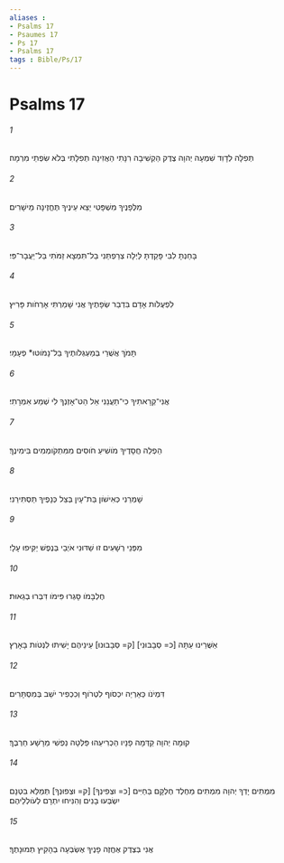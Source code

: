 ```yaml
---
aliases : 
- Psalms 17
- Psaumes 17
- Ps 17
- Psalms 17
tags : Bible/Ps/17
---
```


# Psalms 17

###### 1
תְּפִלָּה לְדָוִד שִׁמְעָה יְהוָה צֶדֶק הַקְשִׁיבָה רִנָּתִי הַאֲזִינָה תְפִלָּתִי בְּלֹא שִׂפְתֵי מִרְמָה׃
###### 2
מִלְּפָנֶיךָ מִשְׁפָּטִי יֵצֵא עֵינֶיךָ תֶּחֱזֶינָה מֵישָׁרִים׃
###### 3
בָּחַנְתָּ לִבִּי פָּקַדְתָּ לַּיְלָה צְרַפְתַּנִי בַל־תִּמְצָא זַמֹּתִי בַּל־יַעֲבָר־פִּי׃
###### 4
לִפְעֻלֹּות אָדָם בִּדְבַר שְׂפָתֶיךָ אֲנִי שָׁמַרְתִּי אָרְחֹות פָּרִיץ׃
###### 5
תָּמֹךְ אֲשֻׁרַי בְּמַעְגְּלֹותֶיךָ בַּל־נָמֹוטּוּ* פְעָמָי׃
###### 6
אֲנִי־קְרָאתִיךָ כִי־תַעֲנֵנִי אֵל הַט־אָזְנְךָ לִי שְׁמַע אִמְרָתִי׃
###### 7
הַפְלֵה חֲסָדֶיךָ מֹושִׁיעַ חֹוסִים מִמִּתְקֹומְמִים בִּימִינֶךָ׃
###### 8
שָׁמְרֵנִי כְּאִישֹׁון בַּת־עָיִן בְּצֵל כְּנָפֶיךָ תַּסְתִּירֵנִי׃
###### 9
מִפְּנֵי רְשָׁעִים זוּ שַׁדּוּנִי אֹיְבַי בְּנֶפֶשׁ יַקִּיפוּ עָלָי׃
###### 10
חֶלְבָּמֹו סָּגְרוּ פִּימֹו דִּבְּרוּ בְגֵאוּת׃
###### 11
אַשֻּׁרֵינוּ עַתָּה [כ= סְבָבוּנִי] [ק= סְבָבוּנוּ] עֵינֵיהֶם יָשִׁיתוּ לִנְטֹות בָּאָרֶץ׃
###### 12
דִּמְיֹנֹו כְּאַרְיֵה יִכְסֹוף לִטְרֹוף וְכִכְפִיר יֹשֵׁב בְּמִסְתָּרִים׃
###### 13
קוּמָה יְהוָה קַדְּמָה פָנָיו הַכְרִיעֵהוּ פַּלְּטָה נַפְשִׁי מֵרָשָׁע חַרְבֶּךָ׃
###### 14
מִמְתִים יָדְךָ יְהוָה מִמְתִים מֵחֶלֶד חֶלְקָם בַּחַיִּים [כ= וּצְפִינְךָ] [ק= וּצְפוּנְךָ] תְּמַלֵּא בִטְנָם יִשְׂבְּעוּ בָנִים וְהִנִּיחוּ יִתְרָם לְעֹולְלֵיהֶם׃
###### 15
אֲנִי בְּצֶדֶק אֶחֱזֶה פָנֶיךָ אֶשְׂבְּעָה בְהָקִיץ תְּמוּנָתֶךָ׃
